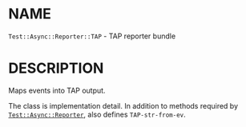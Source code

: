 NAME
====



`Test::Async::Reporter::TAP` - TAP reporter bundle

DESCRIPTION
===========



Maps events into TAP output.

The class is implementation detail. In addition to methods required by [`Test::Async::Reporter`](https://github.com/vrurg/raku-Test-Async/blob/v0.0.8/docs/md/Test/Async/Reporter.md), also defines `TAP-str-from-ev`.

